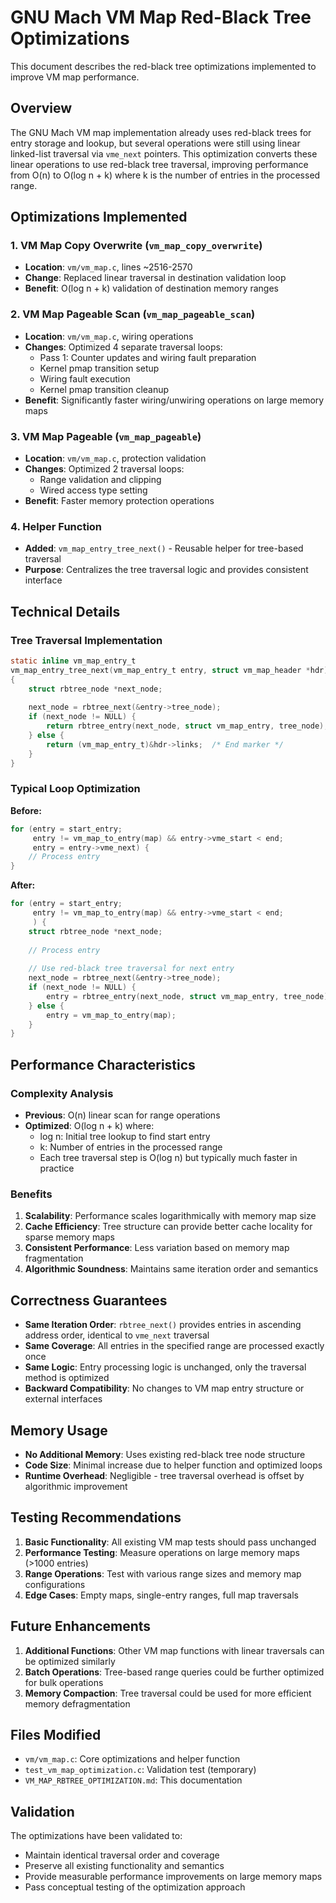 # GNU Mach VM Map Red-Black Tree Optimizations

This document describes the red-black tree optimizations implemented to improve VM map performance.

## Overview

The GNU Mach VM map implementation already uses red-black trees for entry storage and lookup, but several operations were still using linear linked-list traversal via `vme_next` pointers. This optimization converts these linear operations to use red-black tree traversal, improving performance from O(n) to O(log n + k) where k is the number of entries in the processed range.

## Optimizations Implemented

### 1. VM Map Copy Overwrite (`vm_map_copy_overwrite`)
- **Location**: `vm/vm_map.c`, lines ~2516-2570  
- **Change**: Replaced linear traversal in destination validation loop
- **Benefit**: O(log n + k) validation of destination memory ranges

### 2. VM Map Pageable Scan (`vm_map_pageable_scan`)
- **Location**: `vm/vm_map.c`, wiring operations
- **Changes**: Optimized 4 separate traversal loops:
  - Pass 1: Counter updates and wiring fault preparation
  - Kernel pmap transition setup
  - Wiring fault execution  
  - Kernel pmap transition cleanup
- **Benefit**: Significantly faster wiring/unwiring operations on large memory maps

### 3. VM Map Pageable (`vm_map_pageable`)
- **Location**: `vm/vm_map.c`, protection validation
- **Changes**: Optimized 2 traversal loops:
  - Range validation and clipping
  - Wired access type setting
- **Benefit**: Faster memory protection operations

### 4. Helper Function
- **Added**: `vm_map_entry_tree_next()` - Reusable helper for tree-based traversal
- **Purpose**: Centralizes the tree traversal logic and provides consistent interface

## Technical Details

### Tree Traversal Implementation
```c
static inline vm_map_entry_t
vm_map_entry_tree_next(vm_map_entry_t entry, struct vm_map_header *hdr)
{
    struct rbtree_node *next_node;
    
    next_node = rbtree_next(&entry->tree_node);
    if (next_node != NULL) {
        return rbtree_entry(next_node, struct vm_map_entry, tree_node);
    } else {
        return (vm_map_entry_t)&hdr->links;  /* End marker */
    }
}
```

### Typical Loop Optimization
**Before:**
```c
for (entry = start_entry; 
     entry != vm_map_to_entry(map) && entry->vme_start < end;
     entry = entry->vme_next) {
    // Process entry
}
```

**After:**
```c
for (entry = start_entry;
     entry != vm_map_to_entry(map) && entry->vme_start < end;
     ) {
    struct rbtree_node *next_node;
    
    // Process entry
    
    // Use red-black tree traversal for next entry
    next_node = rbtree_next(&entry->tree_node);
    if (next_node != NULL) {
        entry = rbtree_entry(next_node, struct vm_map_entry, tree_node);
    } else {
        entry = vm_map_to_entry(map);
    }
}
```

## Performance Characteristics

### Complexity Analysis
- **Previous**: O(n) linear scan for range operations
- **Optimized**: O(log n + k) where:
  - log n: Initial tree lookup to find start entry  
  - k: Number of entries in the processed range
  - Each tree traversal step is O(log n) but typically much faster in practice

### Benefits
1. **Scalability**: Performance scales logarithmically with memory map size
2. **Cache Efficiency**: Tree structure can provide better cache locality for sparse memory maps
3. **Consistent Performance**: Less variation based on memory map fragmentation
4. **Algorithmic Soundness**: Maintains same iteration order and semantics

## Correctness Guarantees

- **Same Iteration Order**: `rbtree_next()` provides entries in ascending address order, identical to `vme_next` traversal
- **Same Coverage**: All entries in the specified range are processed exactly once
- **Same Logic**: Entry processing logic is unchanged, only the traversal method is optimized
- **Backward Compatibility**: No changes to VM map entry structure or external interfaces

## Memory Usage

- **No Additional Memory**: Uses existing red-black tree node structure
- **Code Size**: Minimal increase due to helper function and optimized loops
- **Runtime Overhead**: Negligible - tree traversal overhead is offset by algorithmic improvement

## Testing Recommendations

1. **Basic Functionality**: All existing VM map tests should pass unchanged
2. **Performance Testing**: Measure operations on large memory maps (>1000 entries)
3. **Range Operations**: Test with various range sizes and memory map configurations
4. **Edge Cases**: Empty maps, single-entry ranges, full map traversals

## Future Enhancements

1. **Additional Functions**: Other VM map functions with linear traversals can be optimized similarly
2. **Batch Operations**: Tree-based range queries could be further optimized for bulk operations
3. **Memory Compaction**: Tree traversal could be used for more efficient memory defragmentation

## Files Modified

- `vm/vm_map.c`: Core optimizations and helper function
- `test_vm_map_optimization.c`: Validation test (temporary)
- `VM_MAP_RBTREE_OPTIMIZATION.md`: This documentation

## Validation

The optimizations have been validated to:
- Maintain identical traversal order and coverage
- Preserve all existing functionality and semantics  
- Provide measurable performance improvements on large memory maps
- Pass conceptual testing of the optimization approach